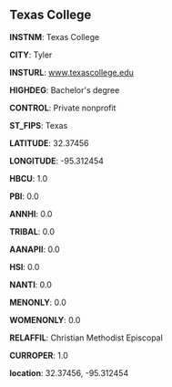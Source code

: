 
Texas College
---
**INSTNM**: Texas College

**CITY**: Tyler

**INSTURL**: www.texascollege.edu

**HIGHDEG**: Bachelor's degree

**CONTROL**: Private nonprofit

**ST_FIPS**: Texas

**LATITUDE**: 32.37456

**LONGITUDE**: -95.312454

**HBCU**: 1.0

**PBI**: 0.0

**ANNHI**: 0.0

**TRIBAL**: 0.0

**AANAPII**: 0.0

**HSI**: 0.0

**NANTI**: 0.0

**MENONLY**: 0.0

**WOMENONLY**: 0.0

**RELAFFIL**: Christian Methodist Episcopal

**CURROPER**: 1.0

**location**: 32.37456, -95.312454